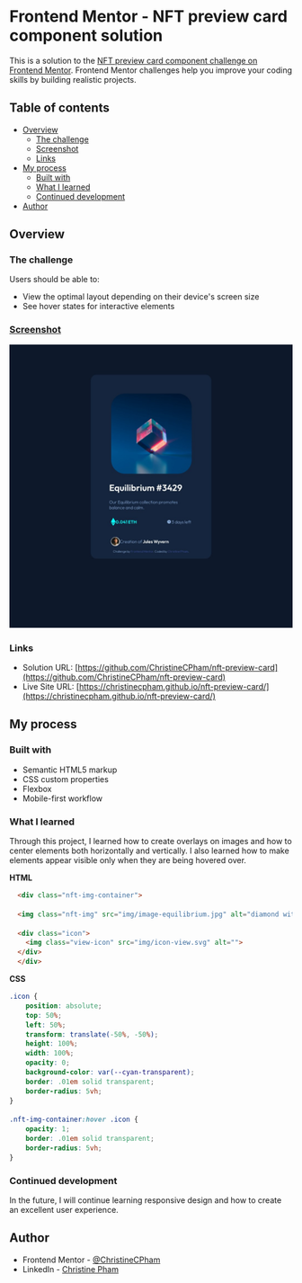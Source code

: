 # Frontend Mentor - NFT preview card component solution

This is a solution to the [NFT preview card component challenge on Frontend Mentor](https://www.frontendmentor.io/challenges/nft-preview-card-component-SbdUL_w0U). Frontend Mentor challenges help you improve your coding skills by building realistic projects. 

## Table of contents

- [Overview](#overview)
  - [The challenge](#the-challenge)
  - [Screenshot](#screenshot)
  - [Links](#links)
- [My process](#my-process)
  - [Built with](#built-with)
  - [What I learned](#what-i-learned)
  - [Continued development](#continued-development)
- [Author](#author)


## Overview

### The challenge

Users should be able to:

- View the optimal layout depending on their device's screen size
- See hover states for interactive elements

### [Screenshot](img/screenshot.jpg)

![Screenshot](img/screenshot.jpg)

### Links

- Solution URL: [https://github.com/ChristineCPham/nft-preview-card](https://github.com/ChristineCPham/nft-preview-card)
- Live Site URL: [https://christinecpham.github.io/nft-preview-card/](https://christinecpham.github.io/nft-preview-card/)

## My process

### Built with

- Semantic HTML5 markup
- CSS custom properties
- Flexbox
- Mobile-first workflow

### What I learned

Through this project, I learned how to create overlays on images and how to center elements both horizontally and vertically. I also learned how to make elements appear visible only when they are being hovered over.


**HTML**
```html
  <div class="nft-img-container">
  
  <img class="nft-img" src="img/image-equilibrium.jpg" alt="diamond with blue background">

  <div class="icon">
    <img class="view-icon" src="img/icon-view.svg" alt="">
  </div>
  </div>
```


**CSS**
```css
.icon {
    position: absolute;
    top: 50%;
    left: 50%;
    transform: translate(-50%, -50%);
    height: 100%;
    width: 100%;
    opacity: 0;
    background-color: var(--cyan-transparent);
    border: .01em solid transparent;
    border-radius: 5vh;
}

.nft-img-container:hover .icon {
    opacity: 1;
    border: .01em solid transparent;
    border-radius: 5vh;
}
```

### Continued development

In the future, I will continue learning responsive design and how to create an excellent user experience.

## Author

- Frontend Mentor - [@ChristineCPham](https://www.frontendmentor.io/profile/ChristineCPham)
- LinkedIn - [Christine Pham](https://www.linkedin.com/in/christine-p-b456751a6/)
